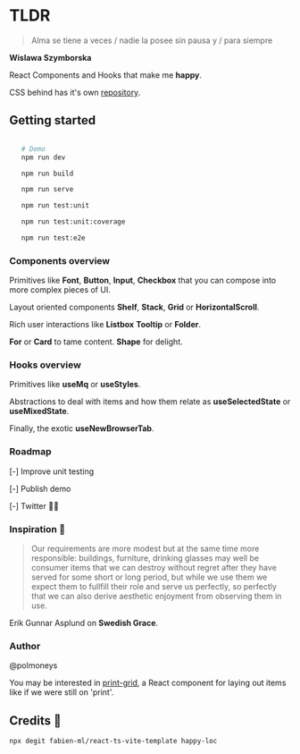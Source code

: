 # TLDR

>Alma se tiene a veces /
> nadie la posee sin pausa y /
> para siempre

**Wislawa Szymborska**

React Components and Hooks that make me **happy**. 

CSS behind has it's own [repository](https://github.com/polmoneys/mental-model).

## Getting started

```bash

   # Demo
   npm run dev

   npm run build

   npm run serve

   npm run test:unit

   npm run test:unit:coverage

   npm run test:e2e
```

### Components overview 

Primitives like **Font**, **Button**, **Input**, **Checkbox** that you can compose into more complex pieces of UI. 

Layout oriented components **Shelf**, **Stack**, **Grid** or **HorizontalScroll**. 

Rich user interactions like **Listbox** **Tooltip** or **Folder**.

**For** or **Card** to tame content. **Shape** for delight. 

### Hooks overview 

Primitives like **useMq** or **useStyles**.

Abstractions to deal with items and how them relate as **useSelectedState** or **useMixedState**.

Finally, the exotic **useNewBrowserTab**. 

### Roadmap 

[-] Improve unit testing

[-] Publish demo

[-] Twitter 🧵🙃

### Inspiration 💐

> Our requirements are more modest but at the same time more responsible: 
> buildings, furniture, drinking glasses may well be consumer items that 
> we can destroy without regret after they have served for some short or 
> long period, but while we use them we expect them to fullfill their role and serve us perfectly, so perfectly that we can also derive aesthetic 
> enjoyment from observing them in use. 

Erik Gunnar Asplund on **Swedish Grace**.

### Author 

@polmoneys 

You may be interested in [print-grid](https://github.com/polmoneys/print-grid-react), a React component for laying out items like if we were still on 'print'. 

## Credits 🧠

```bash
npx degit fabien-ml/react-ts-vite-template happy-loc
```

